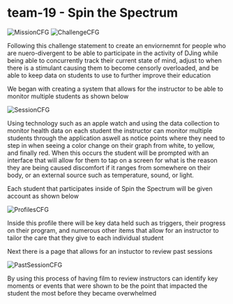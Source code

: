 # team-19 - Spin the Spectrum

![MissionCFG](https://user-images.githubusercontent.com/72226932/197333581-6ffa3d65-16e0-40a3-973b-703396c8e528.png)
![ChallengeCFG](https://user-images.githubusercontent.com/72226932/197333708-ecdcdca3-4ae0-43ef-8dbe-ecb7e4d67685.png)

Following this challenge statement to create an enviornemnt for people who are nuero-divergent to be able to participate in the activity of DJing while
being able to concurrently track their current state of mind, adjust to when there is a stimulant causing them to become censorly overloaded, and be able to keep data
on students to use to further improve their education

We began with creating a system that allows for the instructor to be able to monitor multiple students as shown below

![SessionCFG](https://user-images.githubusercontent.com/72226932/197333739-9f1ea748-642f-4596-b072-245253e58d26.png)

Using technology such as an apple watch and using the data collection to monitor health data on each student the instructor can monitor multiple students through the application
aswell as notice points where they need to step in when seeing a color change on their graph from white, to yellow, and finally red. When this occurs the student will be prompted with an interface that will allow for them to
tap on a screen for what is the reason they are being caused discomfort if it ranges from somewhere on their body, or an external source such as temperature, sound, or light.

Each student that participates inside of Spin the Spectrum will be given account as shown below

![ProfilesCFG](https://user-images.githubusercontent.com/72226932/197333923-128b3502-526c-4735-91a9-ebf72a79ea35.png)

Inside this profile there will be key data held such as triggers, their progress on their program, and numerous other items that allow for an instructor to tailor the care that they give to each individual student

Next there is a page that allows for an instuctor to review past sessions

![PastSessionCFG](https://user-images.githubusercontent.com/72226932/197333978-5a975164-7ac8-4208-96ee-80febd1ae15d.png)

By using this process of having film to review instructors can identify key moments or events that were shown to be the point that impacted the student the most before they became overwhelmed
